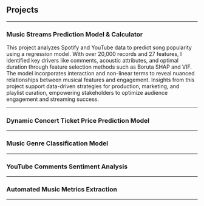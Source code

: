 ## Projects
-----
### Music Streams Prediction Model & Calculator

This project analyzes Spotify and YouTube data to predict song popularity using a regression model. With over 20,000 records and 27 features, I identified key drivers like comments, acoustic attributes, and optimal duration through feature selection methods such as Boruta SHAP and VIF. The model incorporates interaction and non-linear terms to reveal nuanced relationships between musical features and engagement. Insights from this project support data-driven strategies for production, marketing, and playlist curation, empowering stakeholders to optimize audience engagement and streaming success.


-----
### Dynamic Concert Ticket Price Prediction Model


-----
### Music Genre Classification Model
-----
### YouTube Comments Sentiment Analysis
-----
### Automated Music Metrics Extraction 
-----
